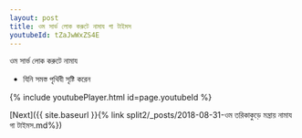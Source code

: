 ```yaml
---
layout: post
title: ওম সার্ভ লোক করুটে নামায গা টাইমস
youtubeId: tZaJwWxZS4E
---
```

 
 
 ওম সার্ভ লোক করুটে নামায  
 
 -  যিনি সমস্ত পৃথিবী সৃষ্টি করেন 
 
  
 
  
 
 
 
 
 
 


{% include youtubePlayer.html id=page.youtubeId %}
 
[Next]({{ site.baseurl }}{% link  split2/_posts/2018-08-31-ওম তরিকাকুড়ে মন্ত্রায় নামায গা টাইমস.md%})
 
